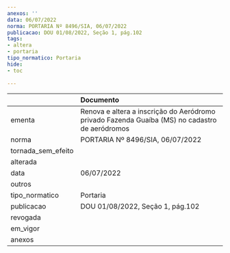 ```yaml
---
anexos: ''
data: 06/07/2022
norma: PORTARIA Nº 8496/SIA, 06/07/2022
publicacao: DOU 01/08/2022, Seção 1, pág.102
tags:
- altera
- portaria
tipo_normatico: Portaria
hide: 
- toc 
 
---
```


|                    | Documento                                                                                      |
|:-------------------|:-----------------------------------------------------------------------------------------------|
| ementa             | Renova e altera a inscrição do Aeródromo privado Fazenda Guaíba (MS) no cadastro de aeródromos |
| norma              | PORTARIA Nº 8496/SIA, 06/07/2022                                                               |
| tornada_sem_efeito |                                                                                                |
| alterada           |                                                                                                |
| data               | 06/07/2022                                                                                     |
| outros             |                                                                                                |
| tipo_normatico     | Portaria                                                                                       |
| publicacao         | DOU 01/08/2022, Seção 1, pág.102                                                               |
| revogada           |                                                                                                |
| em_vigor           |                                                                                                |
| anexos             |                                                                                                |